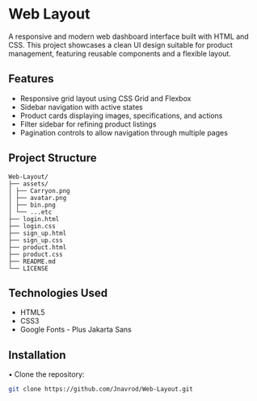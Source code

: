 # Web Layout
A responsive and modern web dashboard interface built with HTML and CSS. This project showcases a clean UI design suitable for product management, featuring reusable components and a flexible layout.

## Features
- Responsive grid layout using CSS Grid and Flexbox
- Sidebar navigation with active states
- Product cards displaying images, specifications, and actions
- Filter sidebar for refining product listings
- Pagination controls to allow navigation through multiple pages

## Project Structure
```Text
Web-Layout/
├── assets/
│ ├── Carryon.png
│ ├── avatar.png
│ ├── bin.png
│ └── ...etc
├── login.html
├── login.css
├── sign_up.html
├── sign_up.css
├── product.html
├── product.css
├── README.md
└── LICENSE
```

## Technologies Used
- HTML5
- CSS3
- Google Fonts - Plus Jakarta Sans

## Installation
• Clone the repository:
   ```bash
   git clone https://github.com/Jnavrod/Web-Layout.git
